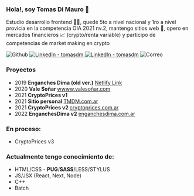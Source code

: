 ### Hola!, soy Tomas Di Mauro 👋
Estudio desarrollo frontend 👨‍💻, quedé 5to a nivel nacional y 1ro a nivel provicia en la competencia OIA 2021 nv.2, mantengo sitios web 🔧, opero en mercados financieros 📈 (crypto/renta variable) y participo de competencias de market making en crypto  <br>

![Github](https://img.shields.io/github/followers/TomasDmArg?color=white&label=Segidores&logo=github&logoColor=white&style=for-the-badge)
<a target="_blank" href="https://www.linkedin.com/in/tomasdm/" target="_blank">
   <img alt="LinkedIn - tomasdm" src="https://img.shields.io/badge/LinkedIn-0077B5.svg?&style=for-the-badge&logo=linkedin&logoColor=white" />
</a>
<a target="_blank" href="https://tmdm.com.ar" target="_blank">
   <img alt="LinkedIn - tomasdm" src="https://img.shields.io/badge/%20Sitio%20web-%20tmdm.com.ar-red?style=for-the-badge&logo=web" />
</a>
![Correo](https://img.shields.io/badge/Correo%20-%20info@tmdm.com.ar%20-eee?style=for-the-badge&logo=gmail)


### Proyectos
- 2019 <b> Enganches Dima (old ver.)</b> [Netlify Link](https://nervous-easley-7b832c.netlify.app/)
- 2020 <b> Vale Soñar </b> [wwww.valesoñar.com](https://xn--valesoar-i3a.com)
- 2021 <b> CryptoPrices v1 </b>
- 2021 <b> Sitio personal </b> [TMDM.com.ar](https://tmdm.com.ar)
- 2021 <b> CryptoPrices v2 </b> [cryptoprices.com.ar](https://cryptoprices.com.ar)
- 2022 <b> EnganchesDima v2 </b> [enganchesdima.com.ar](https://enganchesdima.com.ar)

### En proceso:
- CryptoPrices v3

### Actualmente tengo conocimiento de:
- HTML/CSS - **PUG**/**SASS**/LESS/STYLUS
- JS/JSX (React, Next, Node)
- C++ 
- Batch
<!--
**TomasDmArg/TomasDmArg** is a ✨ _special_ ✨ repository because its `README.md` (this file) appears on your GitHub profile.

Here are some ideas to get you started:

- 🔭 I’m currently working on ...
- 🌱 I’m currently learning ...
- 👯 I’m looking to collaborate on ...
- 🤔 I’m looking for help with ...
- 💬 Ask me about ...
- 📫 How to reach me: ...
- 😄 Pronouns: ...
- ⚡ Fun fact: ...
-->
